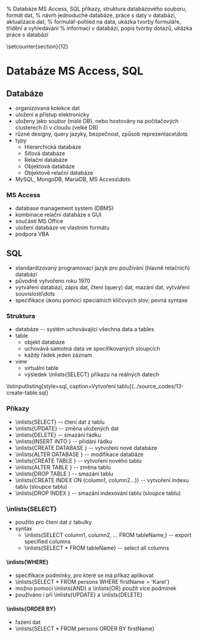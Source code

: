 % Databáze MS Access, SQL příkazy, struktura databázového souboru, formát dat,
% návrh jednoduché databáze, práce s daty v databázi, aktualizace dat,
% formulář-pohled na data, ukázka tvorby formuláře, třídění a vyhledávání
% informací v databázi, popis tvorby dotazů, ukázka práce s databází

\setcounter{section}{12}
# Databáze MS Access, SQL
## Databáze
- organizovaná kolekce dat
- uložení a přístup elektronicky
- uloženy jako soubor (malé DB), nebo hostovány na počítačových clusterech či v cloudu (velké DB)
- různé designy, query jazyky, bezpečnost, způsob reprezentace\dots
- typy
	- Hierarchická databáze
	- Síťová databáze
	- Relační databáze
	- Objektová databáze
	- Objektově relační databáze
- MySQL, MongoDB, MariaDB, MS Access\dots

### MS Access
- database management system (DBMS)
- kombinace relační databáze s GUI
- součástí MS Office
- uložení databáze ve vlastním formátu
- podpora VBA

## SQL
- standardizovaný programovací jazyk pro používání (hlavně relačních) databází
- původně vytvořeno roku 1970
- vytváření databází, zápis dat, čtení (query) dat, mazání dat, vytváření souvislostí\dots
- specifikace úkonu pomocí speciálních klíčových slov, pevná syntaxe

### Struktura
- databáze -- systém uchovávající všechna data a tables
- table
	- objekt databáze
	- uchovává samotná data ve specifikovaných sloupcích
	- každý řádek jeden záznam
- view
	- virtuální table
	- výsledek \inlists{SELECT} příkazu na reálných datech

\lstinputlisting[style=sql, caption=Vytvoření tablu]{../source_codes/13-create-table.sql}

### Příkazy
- \inlists{SELECT} -- čtení dat z tablu
- \inlists{UPDATE} -- změna uložených dat
- \inlists{DELETE} -- smazání řádku
- \inlists{INSERT INTO <tableName>} -- přidání řádku
- \inlists{CREATE DATABASE <dbName>} -- vytvoření nové databáze
- \inlists{ALTER DATABASE <dbName>} -- modifikace databáze
- \inlists{CREATE TABLE <tableName>} -- vytvoření nového tablu
- \inlists{ALTER TABLE <tableName>} -- změna tablu
- \inlists{DROP TABLE <tableName>} -- smazání tablu
- \inlists{CREATE INDEX <indexName> ON <tableName> (column1, column2...)} -- vytvoření indexu tablu (sloupce tablu)
- \inlists{DROP INDEX <indexName>} -- smazání indexování tablu (sloupce tablu)

### \inlists{SELECT}
- použito pro čtení dat z tabulky
- syntax
	- \inlists{SELECT column1, column2, ... FROM tableName;} -- export specified columns
	- \inlists{SELECT * FROM tableName} -- select all columns

#### \inlists{WHERE}
- specifikace podmínky, pro které se má příkaz aplikovat
- \inlists{SELECT * FROM persons WHERE firstName = 'Karel'}
- možno pomocí \inlists{AND} a \inlists{OR} použít více podmínek
- používáno i při \inlists{UPDATE} a \inlists{DELETE}

#### \inlists{ORDER BY}
- řazení dat
- \inlists{SELECT * FROM persons ORDER BY firstName}
